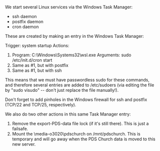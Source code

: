 We start several Linux services via the Windows Task Manager:

- ssh daemon
- postfix daemon
- cron daemon

These are created by making an entry in the Windows Task Manager:

Trigger: system startup
Actions:
1. Program: C:\Windows\Systems32\wsl.exe
   Arguments: sudo /etc/init.d/cron start
2. Same as #1, but with postfix
3. Same as #1, but with ssh

This means that we must have passwordless sudo for these commands,
and therefore several entries are added to /etc/sudoers (via
editing the file by "sudo visudo" -- don't just replace the file
manually!).

Don't forget to add pinholes in the Windows firewall for ssh and
postfix (TCP/22 and TCP/25, respectively).

We also do two other actions in this same Task Manager entry:

1. Remove the export-PDS-data file lock (if it's still there).
   This is just a failsafe.
2. Mount the \\media-o3020\pdschurch on /mnt/pdschurch.
   This is temporary and will go away when the PDS Church data
   is moved to this new server.
